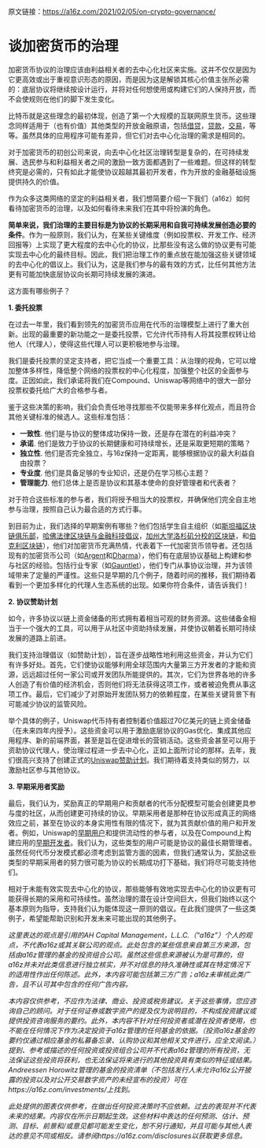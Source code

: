 原文链接：https://a16z.com/2021/02/05/on-crypto-governance/

# 谈加密货币的治理

加密货币协议的治理应该由利益相关者的去中心化社区来实施。这并不仅仅是因为它更高效或出于重视意识形态的原因，而是因为这是解锁其核心价值主张所必需的：底层协议将继续按设计运行，并将对任何想使用或构建它们的人保持开放，而不会使规则在他们的脚下发生变化。

比特币就是这些理念的最初体现，创造了第一个大规模的互联网原生货币。这些理念同样适用于（也有价值）其他类型的开放金融原语，包括[借贷](https://makerdao.com/en/)，[贷款](https://compound.finance/)，[交易](https://uniswap.org/)，等等。虽然具体的应用程序可能有差异，但它们对去中心化治理的需求是相同的。

对于加密货币的初创公司来说，向去中心化社区治理转型是复杂的，在可持续发展、选民参与和利益相关者之间的激励一致方面都遇到了一些难题。但这样的转型终究是必需的，只有如此才能使协议超越其最初开发者，作为开放的金融基础设施提供持久的价值。

作为众多这类网络的坚定的利益相关者，我们想简要介绍一下我们（a16z）如何看待加密货币的治理，以及如何看待未来我们在其中将扮演的角色。

**简单来说，我们治理的主要目标是为协议的长期采用和自我可持续发展创造必要的条件**。作为一般原则，我们认为，在某些关键维度（例如投票权、开发工作、经济回报等）上实现了更大程度的去中心化的协议，比那些没有这么做的协议更有可能实现去中心化的最终目标。因此，我们把治理工作的重点放在能加强这些关键领域的去中心化的倡议上。我们认为，这是我们参与的最有效的方式，比任何其他方法更有可能加快底层协议向长期可持续发展的演进。 

这方面有哪些例子？

**1. 委托投票** 

在过去一年里，我们看到领先的加密货币应用在代币的治理模型上进行了重大创新。出现的最重要的新功能之一是委托投票，它允许代币持有人将其投票权转让给他人（代理人），使得这些代理人可以更积极地参与治理。

我们是委托投票的坚定支持者，把它当成一个重要工具：从治理的视角，它可以增加整体多样性，降低整个网络的投票权的中心化程度，加强整个社区的全面参与度。正因如此，我们承诺将我们在Compound、Uniswap等网络中的很大一部分投票权委托给广大的合格参与者。

鉴于这些决策的影响，我们会负责任地寻找那些不仅能带来多样化观点，而且符合其他关键标准的候选人。这些标准包括：

- **一致性**. 他们是与协议的整体成功保持一致，还是存在潜在的利益冲突？
- **承诺**. 他们是致力于协议的长期健康和可持续增长，还是采取更短期的策略？
- **独立性**. 他们是否完全独立，与16z保持一定距离，能够根据协议的最大利益自由投票？
- **专业度**. 他们是具备足够的专业知识，还是仍在学习核心主题？
- **管理能力**. 他们总体上是否是协议和其基本使命的良好管理者和代表者？

对于符合这些标准的参与者，我们将授予相当大的投票权，并确保他们完全自主地参与治理，按照自己认为最合适的方式行事。

到目前为止，我们选择的早期案例有哪些？他们包括学生自主组织（如[斯坦福区块链俱乐部](https://blockchain.stanford.edu/)，[哈佛法律区块链与金融科技倡议](https://orgs.law.harvard.edu/hlsbfi/)，[加州大学洛杉矶分校的区块链](https://www.blockchainatucla.com/)，和[伯克利区块链](https://blockchain.berkeley.edu/)），他们对加密货币充满热情，代表着下一代加密货币领导者。还包括现有的加密货币公司（如[Argent](https://www.argent.xyz/)和[Dharma](https://www.dharma.io/)），他们有在底层协议基础上构建和参与社区的经验。包括行业专家（如[Gauntlet](https://gauntlet.network/)），他们专门从事协议治理，并为该领域带来了定量的严谨性。这些只是早期的几个例子，随着时间的推移，我们期待着看到一个更加多样化的代理人生态系统的出现。如果你符合条件，请告诉我们！

**2. 协议赞助计划**

如今，许多协议以链上资金储备的形式拥有着相当可观的财务资源。这些储备金相当于一个强大的工具，可以用于从社区中资助持续发展，并使协议朝着长期可持续发展的道路上前进。

我们支持治理倡议（如赞助计划），旨在逐步战略性地利用这些资金，并认为它们有许多好处。首先，它们使协议能够利用全球范围内大量第三方开发者的才能和资源，远远超过任何一家公司或开发团队所能提供的。其次，它们为世界各地的许多人创造了有价值的经济机会，否则他们将无法获得这项工作，或者被迫免费从事这项工作。最后，它们减少了对原始开发团队努力的依赖程度，在某些关键背景下有可能减少协议的监管风险。

举个具体的例子，Uniswap代币持有者控制着价值超过70亿美元的链上资金储备（在未来四年内授予）。这些资金可以用于激励底层协议的Gas优化、集成其他应用程序、新的前端界面，甚至是旨在促进增长的营销活动。这些资金甚至可以用于资助协议代理人，使治理过程进一步去中心化，正如上面所讨论的那样。去年，我们很高兴支持了创建正式的[Uniswap赞助计划](https://app.uniswap.org/#/vote/3)。我们期待着支持类似的努力，以激励社区参与其他协议。

**3. 早期采用者奖励** 

最后，我们认为，奖励真正的早期用户和贡献者的代币分配模型可能会创建更具参与度的社区，从而创建更可持续的协议。早期采用者是那种在协议形成真正的网络效应之前，甚至在协议的本身实用性有限的情况下，就为其贡献价值的用户和开发者。例如，Uniswap的[早期用户](https://cointelegraph.com/news/meet-turkeys-unexpected-winners-of-uniswaps-uni-giveaway)和提供流动性的参与者，以及在Compound上构建应用的[早期开发者](https://www.coindesk.com/defi-startups-built-on-compound-weigh-what-to-do-with-200-comp-tokens)。我们认为，这些类型的用户可能是协议的最佳长期管理者。虽然任何代币分发模式都必须考虑到监管方面的因素，但我们通常认为，奖励这些类型的早期采用者的努力很可能为协议的长期成功打下基础，我们将尽可能支持他们。



相对于未能有效实现去中心化的协议，那些能够有效地实现去中心化的协议更有可能获得长期的采用和可持续性。虽然治理的潜在设计空间巨大，但我们始终以这个基本原则为指导，支持我们认为能体现这一原则的倡议。在此我们提供了一些这类例子，希望能帮助识别和开发未来可能出现的其他例子。

 

*这里表达的观点是引用的AH Capital Management，L.L.C.（“a16z”）个人的观点，不代表a16z或其关联公司的观点。此处包含的某些信息来自第三方来源，包括由a16z管理的基金的投资组合公司。虽然这些信息来源被认为是可靠的，但a16z并未对此类信息进行独立核实，并不对信息的持久准确性或其在特定情况下的适用性作出任何陈述。此外，本内容可能包括第三方广告；a16z未审核此类广告，且不认可其中包含的任何广告内容。*

*本内容仅供参考，不应作为法律、商业、投资或税务建议。关于这些事情，您应咨询自己的顾问。对于任何证券或数字资产的提及仅为说明目的，不构成投资建议或提供投资咨询服务的要约。此外，本内容不针对任何投资者或潜在投资者使用，也不能在任何情况下作为决定投资于a16z管理的任何基金的依据。（投资a16z基金的要约仅通过相应基金的私募备忘录、认购协议和其他相关文件进行，应全文阅读。）提到、参考或描述的任何投资或投资组合公司并不代表a16z管理的所有投资，无法保证这些投资将获利，也无法保证将来进行的其他投资具有类似的特征或结果。Andreessen Horowitz管理的基金的投资清单（不包括发行人未允许a16z公开披露的投资以及对公开交易数字资产的未经宣布的投资）可在https://a16z.com/investments/上找到。*

*此处提供的图表仅供参考，在做出任何投资决策时不应依赖。过去的表现并不代表未来的结果。内容仅在所示日期起生效。这些材料中表达的任何预测、估计、预测、目标、前景和/或意见都可能发生变化，恕不另行通知，并且可能与其他人表达的意见不同或相反。请参阅https://a16z.com/disclosures以获取更多信息。*
